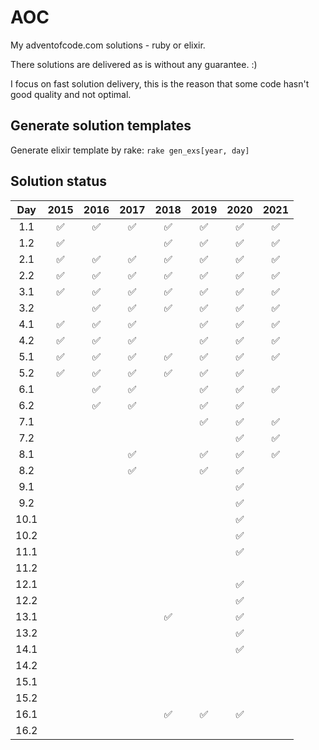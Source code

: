 # AOC

My adventofcode.com solutions - ruby or elixir.

There solutions are delivered as is without any guarantee. :)

I focus on fast solution delivery, this is the reason that some code hasn't good quality and not optimal.

## Generate solution templates

Generate elixir template by rake: `rake gen_exs[year, day]`

## Solution status
| Day | 2015 | 2016 | 2017 | 2018 | 2019 | 2020 | 2021 |
| :-: | :--: | :--: | :--: | :--: | :--: | :--: | :--: |
| 1.1 | ✅   | ✅   | ✅   | ✅  |  ✅    | ✅ | ✅ |
| 1.2 | ✅   |      |      | ✅  | ✅      | ✅ |  ✅ |
| 2.1 |  ✅    |  ✅    |  ✅    |  ✅    | ✅      |✅|  ✅ |
| 2.2 |  ✅    |  ✅    |  ✅    |  ✅    | ✅      |✅|  ✅ |
| 3.1 |  ✅    |  ✅    |  ✅    |  ✅    |   ✅    |✅|  ✅ |
| 3.2 |      |    ✅  |   ✅   |  ✅    |    ✅   |✅| ✅ |
| 4.1 |  ✅    |  ✅    |   ✅   |      |     ✅  |✅| ✅ |
| 4.2 |  ✅    |  ✅    |   ✅   |      |     ✅  |✅| ✅ |
| 5.1 |  ✅    |  ✅    |  ✅    |  ✅    | ✅      |✅| ✅ |
| 5.2 |  ✅    |  ✅    |  ✅    |  ✅    | ✅      |✅||
| 6.1 |      |   ✅   |  ✅   |      |     ✅   |✅| ✅ |
| 6.2 |      |    ✅  |  ✅    |      |   ✅    |✅| |
| 7.1 |      |      |      |      |   ✅    |✅|✅|
| 7.2 |      |      |      |      |       |✅|✅|
| 8.1 |      |      |   ✅    |      |    ✅    |✅|✅|
| 8.2 |      |      |    ✅   |      |    ✅    |✅|
| 9.1 |      |      |      |      |       |✅|
| 9.2 |      |      |      |      |       |✅||
| 10.1 |      |      |      |      |       |✅|
| 10.2 |      |      |      |      |       |✅|
| 11.1 |      |      |      |      |       |✅|
| 11.2 |      |      |      |      |       ||
| 12.1 |      |      |      |      |       |✅|
| 12.2 |      |      |      |      |       |✅|
| 13.1 |      |      |      |   ✅   |       |✅|
| 13.2 |      |      |      |      |       |✅|
| 14.1 |      |      |      |      |       |✅|
| 14.2 |      |      |      |      |       ||
| 15.1 |      |      |      |      |       ||
| 15.2 |      |      |      |      |       ||
| 16.1 |      |      |      |    ✅  |    ✅   |✅|
| 16.2 |      |      |      |      |       ||
